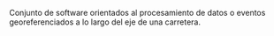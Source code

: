 Conjunto de software orientados al procesamiento de datos o eventos georeferenciados a lo largo del eje de una carretera.
